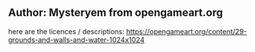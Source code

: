 ## Author: Mysteryem from opengameart.org

here are the licences / descriptions: https://opengameart.org/content/29-grounds-and-walls-and-water-1024x1024
